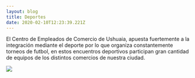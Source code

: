 ```yaml
---
layout: blog
title: Deportes
date: 2020-02-10T12:23:39.221Z
---
```

El Centro de Empleados de Comercio de Ushuaia, apuesta fuertemente a la integración mediante el deporte por lo que organiza constantemente torneos de futbol, en estos encuentros deportivos  participan gran cantidad de equipos de los distintos comercios de nuestra ciudad.

![](/uploads/deporte.jpg)
